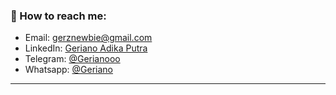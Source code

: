### 🚀 How to reach me:
- Email: [gerznewbie@gmail.com](mailto:gerznewbie@gmail.com)
- LinkedIn: [Geriano Adika Putra](https://www.linkedin.com/in/gerznewbie)
- Telegram: [@Gerianooo](https://t.me/Gerianooo)
- Whatsapp: [@Geriano](https://wa.me/+6281384465126)

---
